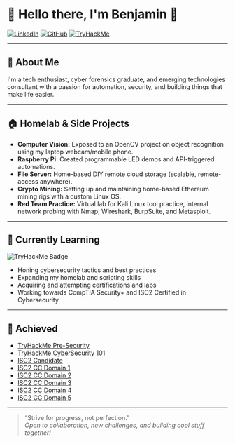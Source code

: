 # 👋 Hello there, I'm Benjamin 👋

[![LinkedIn](https://img.shields.io/badge/-LinkedIn-blue?logo=linkedin&style=flat-square)](https://www.linkedin.com/in/bencyf/)
[![GitHub](https://img.shields.io/badge/-GitHub-black?logo=github&style=flat-square)](https://github.com/AhBenzzz)
[![TryHackMe](https://img.shields.io/badge/-TryHackMe-grey?logo=tryhackme&style=flat-square)](https://tryhackme.com/p/SunKyu)

---

## 🚀 About Me

I'm a tech enthusiast, cyber forensics graduate, and emerging technologies consultant with a passion for automation, security, and building things that make life easier.

---

## 🏠 Homelab & Side Projects

- **Computer Vision:** Exposed to an OpenCV project on object recognition using my laptop webcam/mobile phone.
- **Raspberry Pi:** Created programmable LED demos and API-triggered automations.
- **File Server:** Home-based DIY remote cloud storage (scalable, remote-access anywhere).
- **Crypto Mining:** Setting up and maintaining home-based Ethereum mining rigs with a custom Linux OS.
- **Red Team Practice:** Virtual lab for Kali Linux tool practice, internal network probing with Nmap, Wireshark, BurpSuite, and Metasploit.

---

## 🌱 Currently Learning
<!--START_SECTION:tryhackme-->
![TryHackMe Badge](https://tryhackme-badges.s3.amazonaws.com/SunKyu.png?t=1759368413)
<!--END_SECTION:tryhackme-->

- Honing cybersecurity tactics and best practices
- Expanding my homelab and scripting skills
- Acquiring and attempting certifications and labs
- Working towards CompTIA Security+ and ISC2 Certified in Cybersecurity

---

## 🔖 Achieved
- <a href="https://tryhackme-certificates.s3-eu-west-1.amazonaws.com/THM-TKZGO70GOD.pdf">TryHackMe Pre-Security</a>
- <a href="https://tryhackme-certificates.s3-eu-west-1.amazonaws.com/THM-WPOA3AMDOK.pdf">TryHackMe CyberSecurity 101</a>
- <a href="https://www.credly.com/badges/79efad39-8ef1-4fca-82d3-7b559be3f42a/linked_in_profile">ISC2 Candidate</a>
- <a href="https://isc2.obrizum.io/org/cc/certificate/395dd343-cc85-4fdd-88ad-cd9b68fb1999">ISC2 CC Domain 1<a/>
- <a href="https://isc2.obrizum.io/org/cc/certificate/f7d06eb0-8128-4b41-8f63-312e8fb76b7d">ISC2 CC Domain 2<a/>
- <a href="https://isc2.obrizum.io/org/cc/certificate/911a75f9-0366-4eef-823d-a225c2e0d83d">ISC2 CC Domain 3<a/>
- <a href="https://isc2.obrizum.io/org/cc/certificate/b50cadaa-f15e-4127-a607-3cdc89b45ec6">ISC2 CC Domain 4<a/>
- <a href="https://isc2.obrizum.io/org/cc/certificate/30a21cac-4439-40e5-8a83-1edb56e2640e">ISC2 CC Domain 5<a/>

---

> “Strive for progress, not perfection.”  
> *Open to collaboration, new challenges, and building cool stuff together!*
